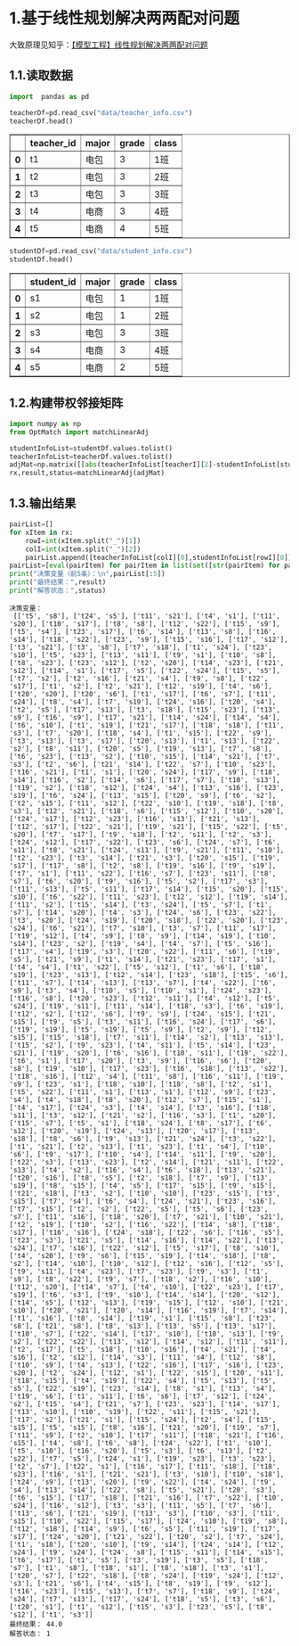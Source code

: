 # 1.基于线性规划解决两两配对问题

大致原理见知乎：[【模型工程】线性规划解决两两配对问题](https://zhuanlan.zhihu.com/p/348554373)

## 1.1.读取数据


```python
import  pandas as pd

teacherDf=pd.read_csv("data/teacher_info.csv")
teacherDf.head()
```




<div>
<style scoped>
</style>
<table border="1" class="dataframe">
  <thead>
    <tr style="text-align: right;">
      <th></th>
      <th>teacher_id</th>
      <th>major</th>
      <th>grade</th>
      <th>class</th>
    </tr>
  </thead>
  <tbody>
    <tr>
      <th>0</th>
      <td>t1</td>
      <td>电包</td>
      <td>3</td>
      <td>1班</td>
    </tr>
    <tr>
      <th>1</th>
      <td>t2</td>
      <td>电包</td>
      <td>3</td>
      <td>2班</td>
    </tr>
    <tr>
      <th>2</th>
      <td>t3</td>
      <td>电包</td>
      <td>3</td>
      <td>3班</td>
    </tr>
    <tr>
      <th>3</th>
      <td>t4</td>
      <td>电商</td>
      <td>3</td>
      <td>4班</td>
    </tr>
    <tr>
      <th>4</th>
      <td>t5</td>
      <td>电商</td>
      <td>4</td>
      <td>5班</td>
    </tr>
  </tbody>
</table>
</div>




```python
studentDf=pd.read_csv("data/student_info.csv")
studentDf.head()
```




<div>
<table border="1" class="dataframe">
  <thead>
    <tr style="text-align: right;">
      <th></th>
      <th>student_id</th>
      <th>major</th>
      <th>grade</th>
      <th>class</th>
    </tr>
  </thead>
  <tbody>
    <tr>
      <th>0</th>
      <td>s1</td>
      <td>电包</td>
      <td>1</td>
      <td>1班</td>
    </tr>
    <tr>
      <th>1</th>
      <td>s2</td>
      <td>电包</td>
      <td>1</td>
      <td>2班</td>
    </tr>
    <tr>
      <th>2</th>
      <td>s3</td>
      <td>电包</td>
      <td>3</td>
      <td>3班</td>
    </tr>
    <tr>
      <th>3</th>
      <td>s4</td>
      <td>电商</td>
      <td>3</td>
      <td>4班</td>
    </tr>
    <tr>
      <th>4</th>
      <td>s5</td>
      <td>电商</td>
      <td>2</td>
      <td>5班</td>
    </tr>
  </tbody>
</table>
</div>



## 1.2.构建带权邻接矩阵


```python
import numpy as np
from OptMatch import matchLinearAdj

studentInfoList=studentDf.values.tolist()
teacherInfoList=teacherDf.values.tolist()
adjMat=np.matrix([[abs(teacherInfoList[teacherI][2]-studentInfoList[studentI][2]) for teacherI in range(len(teacherInfoList))] for studentI in range(len(studentInfoList))])
rx,result,status=matchLinearAdj(adjMat)
```

## 1.3.输出结果


```python
pairList=[]
for xItem in rx:
    rowI=int(xItem.split("_")[1])
    colI=int(xItem.split("_")[2])
    pairList.append([teacherInfoList[colI][0],studentInfoList[rowI][0]])
pairList=[eval(pairItem) for pairItem in list(set([str(pairItem) for pairItem in pairList]))]
print("决策变量（前5条）：\n",pairList[:5])
print("最终结果：",result)
print("解答状态：",status)
```

    决策变量：
     [['t5', 's8'], ['t24', 's5'], ['t11', 's21'], ['t4', 's1'], ['t11', 's20'], ['t10', 's17'], ['t8', 's8'], ['t12', 's22'], ['t15', 's9'], ['t5', 's4'], ['t23', 's17'], ['t6', 's14'], ['t13', 's8'], ['t16', 's14'], ['t18', 's22'], ['t23', 's9'], ['t15', 's16'], ['t17', 's12'], ['t3', 's21'], ['t3', 's8'], ['t7', 's18'], ['t1', 's24'], ['t23', 's10'], ['t5', 's23'], ['t13', 's11'], ['t9', 's1'], ['t10', 's8'], ['t8', 's23'], ['t23', 's12'], ['t2', 's20'], ['t14', 's23'], ['t21', 's12'], ['t14', 's1'], ['t17', 's5'], ['t22', 's24'], ['t15', 's5'], ['t7', 's2'], ['t2', 's16'], ['t21', 's4'], ['t9', 's8'], ['t22', 's17'], ['t1', 's2'], ['t2', 's21'], ['t12', 's19'], ['t4', 's6'], ['t20', 's20'], ['t20', 's6'], ['t1', 's17'], ['t6', 's7'], ['t11', 's24'], ['t8', 's4'], ['t7', 's19'], ['t24', 's16'], ['t20', 's4'], ['t2', 's5'], ['t17', 's13'], ['t3', 's18'], ['t15', 's23'], ['t13', 's9'], ['t16', 's9'], ['t17', 's21'], ['t14', 's24'], ['t14', 's4'], ['t6', 's10'], ['t1', 's19'], ['t21', 's17'], ['t18', 's18'], ['t11', 's3'], ['t7', 's20'], ['t18', 's4'], ['t1', 's15'], ['t22', 's9'], ['t3', 's13'], ['t3', 's17'], ['t20', 's13'], ['t1', 's13'], ['t22', 's2'], ['t8', 's11'], ['t20', 's5'], ['t19', 's13'], ['t7', 's8'], ['t6', 's23'], ['t13', 's2'], ['t10', 's15'], ['t14', 's21'], ['t7', 's3'], ['t2', 's6'], ['t21', 's14'], ['t22', 's7'], ['t10', 's23'], ['t16', 's21'], ['t1', 's1'], ['t20', 's24'], ['t17', 's9'], ['t18', 's14'], ['t16', 's2'], ['t14', 's6'], ['t17', 's7'], ['t10', 's13'], ['t19', 's2'], ['t18', 's12'], ['t24', 's4'], ['t13', 's16'], ['t23', 's19'], ['t6', 's24'], ['t13', 's15'], ['t20', 's9'], ['t6', 's2'], ['t2', 's15'], ['t11', 's12'], ['t22', 's10'], ['t19', 's18'], ['t8', 's3'], ['t12', 's21'], ['t18', 's6'], ['t15', 's12'], ['t10', 's20'], ['t24', 's17'], ['t12', 's23'], ['t16', 's13'], ['t21', 's13'], ['t12', 's17'], ['t22', 's21'], ['t19', 's21'], ['t15', 's22'], ['t5', 's20'], ['t7', 's17'], ['t9', 's18'], ['t2', 's11'], ['t2', 's3'], ['t24', 's12'], ['t17', 's22'], ['t23', 's6'], ['t24', 's7'], ['t6', 's11'], ['t8', 's21'], ['t24', 's11'], ['t9', 's21'], ['t11', 's10'], ['t2', 's23'], ['t3', 's14'], ['t21', 's3'], ['t20', 's15'], ['t19', 's17'], ['t17', 's8'], ['t2', 's8'], ['t19', 's16'], ['t9', 's19'], ['t7', 's1'], ['t11', 's22'], ['t16', 's7'], ['t23', 's11'], ['t8', 's7'], ['t6', 's20'], ['t9', 's16'], ['t5', 's2'], ['t17', 's3'], ['t11', 's13'], ['t5', 's11'], ['t17', 's14'], ['t15', 's20'], ['t15', 's10'], ['t6', 's22'], ['t11', 's23'], ['t12', 's12'], ['t19', 's14'], ['t11', 's2'], ['t15', 's14'], ['t3', 's24'], ['t5', 's7'], ['t1', 's7'], ['t14', 's20'], ['t4', 's3'], ['t24', 's6'], ['t23', 's22'], ['t3', 's20'], ['t24', 's19'], ['t20', 's18'], ['t22', 's20'], ['t23', 's24'], ['t6', 's21'], ['t7', 's10'], ['t3', 's7'], ['t11', 's17'], ['t19', 's12'], ['t4', 's9'], ['t8', 's9'], ['t14', 's19'], ['t10', 's14'], ['t23', 's2'], ['t19', 's4'], ['t4', 's7'], ['t5', 's16'], ['t17', 's4'], ['t19', 's3'], ['t20', 's22'], ['t11', 's6'], ['t19', 's5'], ['t21', 's9'], ['t1', 's14'], ['t21', 's23'], ['t17', 's1'], ['t4', 's4'], ['t1', 's22'], ['t5', 's12'], ['t1', 's6'], ['t18', 's19'], ['t23', 's13'], ['t12', 's14'], ['t23', 's18'], ['t15', 's6'], ['t11', 's7'], ['t14', 's13'], ['t13', 's7'], ['t4', 's22'], ['t6', 's9'], ['t3', 's4'], ['t10', 's5'], ['t10', 's1'], ['t24', 's23'], ['t16', 's8'], ['t20', 's23'], ['t12', 's11'], ['t4', 's12'], ['t5', 's24'], ['t19', 's11'], ['t11', 's14'], ['t18', 's3'], ['t6', 's19'], ['t12', 's2'], ['t12', 's6'], ['t9', 's9'], ['t24', 's15'], ['t21', 's15'], ['t9', 's5'], ['t3', 's11'], ['t16', 's24'], ['t17', 's6'], ['t19', 's19'], ['t5', 's19'], ['t5', 's9'], ['t2', 's9'], ['t12', 's15'], ['t15', 's18'], ['t7', 's11'], ['t14', 's2'], ['t13', 's13'], ['t15', 's2'], ['t9', 's23'], ['t4', 's11'], ['t5', 's14'], ['t23', 's21'], ['t19', 's20'], ['t6', 's16'], ['t10', 's11'], ['t19', 's22'], ['t6', 's1'], ['t17', 's20'], ['t3', 's9'], ['t16', 's6'], ['t20', 's8'], ['t19', 's10'], ['t17', 's23'], ['t16', 's18'], ['t13', 's22'], ['t18', 's16'], ['t12', 's4'], ['t11', 's8'], ['t16', 's11'], ['t19', 's9'], ['t23', 's1'], ['t18', 's10'], ['t18', 's8'], ['t2', 's1'], ['t5', 's22'], ['t11', 's1'], ['t13', 's1'], ['t12', 's9'], ['t23', 's4'], ['t4', 's18'], ['t8', 's20'], ['t12', 's7'], ['t15', 's1'], ['t4', 's17'], ['t24', 's3'], ['t4', 's14'], ['t3', 's16'], ['t18', 's11'], ['t3', 's12'], ['t21', 's2'], ['t16', 's3'], ['t1', 's20'], ['t15', 's7'], ['t5', 's1'], ['t18', 's24'], ['t8', 's17'], ['t6', 's12'], ['t20', 's19'], ['t24', 's13'], ['t20', 's17'], ['t13', 's18'], ['t8', 's6'], ['t9', 's13'], ['t21', 's24'], ['t3', 's22'], ['t1', 's21'], ['t2', 's13'], ['t1', 's23'], ['t1', 's4'], ['t10', 's6'], ['t9', 's17'], ['t10', 's4'], ['t14', 's11'], ['t9', 's20'], ['t22', 's3'], ['t13', 's23'], ['t2', 's14'], ['t21', 's11'], ['t22', 's13'], ['t4', 's2'], ['t16', 's4'], ['t6', 's18'], ['t13', 's21'], ['t20', 's16'], ['t8', 's5'], ['t2', 's18'], ['t7', 's9'], ['t13', 's19'], ['t8', 's15'], ['t4', 's5'], ['t17', 's15'], ['t9', 's15'], ['t21', 's18'], ['t3', 's2'], ['t10', 's10'], ['t23', 's15'], ['t3', 's15'], ['t7', 's4'], ['t6', 's4'], ['t24', 's21'], ['t23', 's16'], ['t7', 's15'], ['t2', 's2'], ['t22', 's5'], ['t5', 's6'], ['t23', 's7'], ['t11', 's16'], ['t18', 's20'], ['t7', 's21'], ['t10', 's21'], ['t2', 's19'], ['t10', 's2'], ['t16', 's22'], ['t14', 's8'], ['t18', 's17'], ['t16', 's16'], ['t24', 's18'], ['t22', 's6'], ['t16', 's5'], ['t23', 's3'], ['t21', 's5'], ['t14', 's16'], ['t14', 's22'], ['t13', 's24'], ['t7', 's16'], ['t22', 's12'], ['t5', 's17'], ['t8', 's10'], ['t4', 's20'], ['t9', 's6'], ['t15', 's19'], ['t14', 's18'], ['t8', 's2'], ['t14', 's10'], ['t10', 's12'], ['t12', 's16'], ['t12', 's5'], ['t9', 's11'], ['t4', 's23'], ['t7', 's23'], ['t9', 's3'], ['t1', 's9'], ['t8', 's22'], ['t9', 's7'], ['t18', 's2'], ['t16', 's10'], ['t12', 's20'], ['t14', 's7'], ['t4', 's10'], ['t22', 's23'], ['t17', 's19'], ['t6', 's3'], ['t9', 's10'], ['t14', 's14'], ['t20', 's12'], ['t14', 's5'], ['t12', 's13'], ['t19', 's15'], ['t12', 's10'], ['t21', 's10'], ['t20', 's21'], ['t20', 's14'], ['t16', 's19'], ['t7', 's14'], ['t1', 's16'], ['t8', 's14'], ['t19', 's1'], ['t15', 's8'], ['t23', 's8'], ['t21', 's8'], ['t8', 's13'], ['t13', 's5'], ['t13', 's17'], ['t10', 's7'], ['t22', 's14'], ['t17', 's10'], ['t18', 's13'], ['t9', 's2'], ['t22', 's22'], ['t13', 's12'], ['t14', 's12'], ['t11', 's11'], ['t2', 's17'], ['t5', 's18'], ['t10', 's16'], ['t4', 's21'], ['t4', 's16'], ['t2', 's12'], ['t14', 's3'], ['t11', 's4'], ['t12', 's8'], ['t10', 's9'], ['t4', 's13'], ['t22', 's16'], ['t17', 's16'], ['t23', 's20'], ['t2', 's24'], ['t12', 's1'], ['t22', 's15'], ['t20', 's11'], ['t18', 's15'], ['t4', 's19'], ['t22', 's4'], ['t5', 's13'], ['t5', 's5'], ['t22', 's19'], ['t23', 's14'], ['t8', 's1'], ['t13', 's4'], ['t19', 's6'], ['t1', 's11'], ['t6', 's6'], ['t7', 's12'], ['t24', 's2'], ['t15', 's4'], ['t21', 's7'], ['t23', 's23'], ['t14', 's17'], ['t13', 's10'], ['t10', 's19'], ['t22', 's11'], ['t15', 's21'], ['t17', 's2'], ['t21', 's1'], ['t15', 's24'], ['t2', 's4'], ['t15', 's15'], ['t5', 's15'], ['t8', 's16'], ['t21', 's20'], ['t19', 's7'], ['t11', 's9'], ['t2', 's10'], ['t17', 's11'], ['t18', 's21'], ['t16', 's15'], ['t4', 's8'], ['t6', 's8'], ['t24', 's22'], ['t1', 's10'], ['t5', 's10'], ['t16', 's20'], ['t5', 's3'], ['t6', 's13'], ['t2', 's22'], ['t7', 's5'], ['t24', 's1'], ['t19', 's23'], ['t3', 's23'], ['t2', 's7'], ['t22', 's1'], ['t16', 's17'], ['t11', 's18'], ['t18', 's23'], ['t16', 's1'], ['t21', 's21'], ['t3', 's10'], ['t10', 's18'], ['t24', 's9'], ['t13', 's20'], ['t9', 's22'], ['t4', 's24'], ['t9', 's4'], ['t13', 's14'], ['t22', 's8'], ['t5', 's21'], ['t20', 's3'], ['t6', 's15'], ['t17', 's18'], ['t21', 's16'], ['t7', 's22'], ['t10', 's24'], ['t16', 's12'], ['t3', 's3'], ['t11', 's5'], ['t7', 's6'], ['t13', 's6'], ['t21', 's19'], ['t13', 's3'], ['t10', 's3'], ['t11', 's15'], ['t10', 's22'], ['t15', 's17'], ['t24', 's10'], ['t19', 's8'], ['t12', 's18'], ['t14', 's9'], ['t6', 's5'], ['t11', 's19'], ['t17', 's17'], ['t24', 's20'], ['t21', 's22'], ['t20', 's2'], ['t7', 's24'], ['t1', 's18'], ['t20', 's10'], ['t9', 's14'], ['t24', 's14'], ['t12', 's24'], ['t9', 's24'], ['t24', 's8'], ['t15', 's11'], ['t14', 's15'], ['t6', 's17'], ['t1', 's5'], ['t3', 's19'], ['t3', 's5'], ['t18', 's7'], ['t1', 's8'], ['t18', 's1'], ['t8', 's18'], ['t3', 's1'], ['t20', 's7'], ['t22', 's18'], ['t8', 's24'], ['t19', 's24'], ['t12', 's3'], ['t21', 's6'], ['t4', 's15'], ['t8', 's19'], ['t9', 's12'], ['t16', 's23'], ['t15', 's13'], ['t7', 's7'], ['t18', 's9'], ['t24', 's24'], ['t7', 's13'], ['t17', 's24'], ['t18', 's5'], ['t3', 's6'], ['t20', 's1'], ['t1', 's12'], ['t15', 's3'], ['t23', 's5'], ['t8', 's12'], ['t1', 's3']]
    最终结果： 44.0
    解答状态： 1
```
